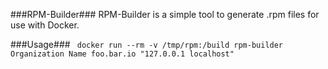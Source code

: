 ###RPM-Builder###
RPM-Builder is a simple tool to generate .rpm files for use with Docker.

###Usage###
` docker run --rm -v /tmp/rpm:/build rpm-builder Organization Name foo.bar.io "127.0.0.1 localhost"`

